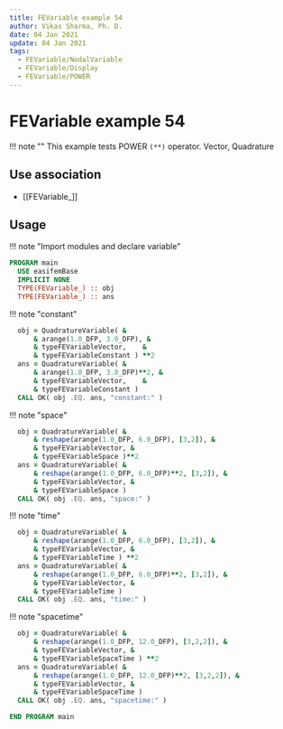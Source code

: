 ```yaml
---
title: FEVariable example 54
author: Vikas Sharma, Ph. D.
date: 04 Jan 2021
update: 04 Jan 2021
tags:
  - FEVariable/NodalVariable
  - FEVariable/Display
  - FEVariable/POWER
---
```


# FEVariable example 54

!!! note ""
    This example tests POWER `(**)` operator. Vector, Quadrature

## Use association

- [[FEVariable_]]

## Usage

!!! note "Import modules and declare variable"

```fortran
PROGRAM main
  USE easifemBase
  IMPLICIT NONE
  TYPE(FEVariable_) :: obj
  TYPE(FEVariable_) :: ans
```

!!! note "constant"

```fortran
  obj = QuadratureVariable( &
      & arange(1.0_DFP, 3.0_DFP), &
      & typeFEVariableVector,    &
      & typeFEVariableConstant ) **2
  ans = QuadratureVariable( &
      & arange(1.0_DFP, 3.0_DFP)**2, &
      & typeFEVariableVector,    &
      & typeFEVariableConstant )
  CALL OK( obj .EQ. ans, "constant:" )
```

!!! note "space"

```fortran
  obj = QuadratureVariable( &
      & reshape(arange(1.0_DFP, 6.0_DFP), [3,2]), &
      & typeFEVariableVector, &
      & typeFEVariableSpace )**2
  ans = QuadratureVariable( &
      & reshape(arange(1.0_DFP, 6.0_DFP)**2, [3,2]), &
      & typeFEVariableVector, &
      & typeFEVariableSpace )
  CALL OK( obj .EQ. ans, "space:" )
```

!!! note "time"

```fortran
  obj = QuadratureVariable( &
      & reshape(arange(1.0_DFP, 6.0_DFP), [3,2]), &
      & typeFEVariableVector, &
      & typeFEVariableTime ) **2
  ans = QuadratureVariable( &
      & reshape(arange(1.0_DFP, 6.0_DFP)**2, [3,2]), &
      & typeFEVariableVector, &
      & typeFEVariableTime )
  CALL OK( obj .EQ. ans, "time:" )
```

!!! note "spacetime"

```fortran
  obj = QuadratureVariable( &
      & reshape(arange(1.0_DFP, 12.0_DFP), [3,2,2]), &
      & typeFEVariableVector, &
      & typeFEVariableSpaceTime ) **2
  ans = QuadratureVariable( &
      & reshape(arange(1.0_DFP, 12.0_DFP)**2, [3,2,2]), &
      & typeFEVariableVector, &
      & typeFEVariableSpaceTime )
  CALL OK( obj .EQ. ans, "spacetime:" )
```

```fortran
END PROGRAM main
```
